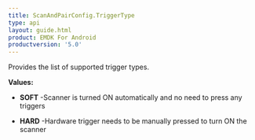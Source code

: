 ```yaml
---
title: ScanAndPairConfig.TriggerType
type: api
layout: guide.html
product: EMDK For Android
productversion: '5.0'
---
```



Provides the list of supported trigger types.

**Values:**

* **SOFT** -Scanner is turned ON automatically and no need to press any triggers

* **HARD** -Hardware trigger needs to be manually pressed to turn ON the scanner



